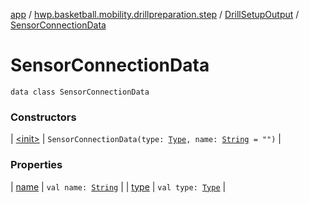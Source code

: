 [app](../../../index.md) / [hwp.basketball.mobility.drillpreparation.step](../../index.md) / [DrillSetupOutput](../index.md) / [SensorConnectionData](.)

# SensorConnectionData

`data class SensorConnectionData`

### Constructors

| [&lt;init&gt;](-init-.md) | `SensorConnectionData(type: `[`Type`](../../../hwp.basketball.mobility.device.sensor/-base-sensor/-type/index.md)`, name: `[`String`](https://kotlinlang.org/api/latest/jvm/stdlib/kotlin/-string/index.html)` = "")` |

### Properties

| [name](name.md) | `val name: `[`String`](https://kotlinlang.org/api/latest/jvm/stdlib/kotlin/-string/index.html) |
| [type](type.md) | `val type: `[`Type`](../../../hwp.basketball.mobility.device.sensor/-base-sensor/-type/index.md) |

